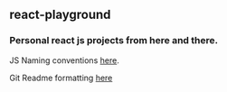 ## react-playground
### Personal react js projects from here and there.

JS Naming conventions [here](https://docs.github.com/en/github/writing-on-github/getting-started-with-writing-and-formatting-on-github/basic-writing-and-formatting-syntax).

Git Readme formatting [here](https://www.robinwieruch.de/javascript-naming-conventions)